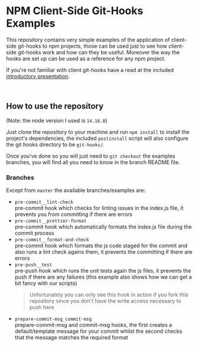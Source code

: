 # NPM Client-Side Git-Hooks Examples

This repository contains very simple examples of the application of client-side git-hooks to npm projects,
those can be used just to see how client-side git-hooks work and how can they be useful.
Moreover the way the hooks are set up can be used as a reference for any npm project.

If you're not familiar with client git-hooks have a read at the included [introductory presentation](./presentation/presentation.pdf).

\
&NewLine;

## How to use the repository

(Note: the node version I used is `14.16.0`)

Just clone the repository to your machine and run `npm install` to install the project's dependencies, the included `postinstall` script will also configure the git hooks directory to be `git-hooks/`.

Once you've done so you will just need to `git checkout` the examples branches, you will find all you need to know in the branch README file.

### Branches

Except from `master` the available branches/examples are:
 - `pre-commit__lint-check`\
    pre-commit hook which checks for linting issues in the index.js file, it prevents you from committing if there
    are errors
 - `pre-commit__prettier-format`\
    pre-commit hook which automatically formats the index.js file during the commit process
 - `pre-commit__format-and-check`\
    pre-commit hook which formats the js code staged for the commit and also runs a lint check agains them, it prevents the committing if there are errors
 - `pre-push__test`\
    pre-push hook which runs the unit tests again the js files, it prevents the push if there are any failures (this example also shows how we can get a bit fancy with our scripts)
    > Unfortunately you can only see this hook in action if you fork this repository since you don't have the write access necessary to push here
 - `prepare-commit-msg_commit-msg`\
    prepare-commit-msg and commit-msg hooks, the first creates a default/template message for your commit whilst the second checks that the message matches the required format